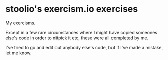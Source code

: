 stoolio's exercism.io exercises
===============================

My exercisms.

Except in a few rare circumstances where I might have copied someones else's code in order to 
nitpick it etc, these were all completed by me.

I've tried to go and edit out anybody else's code, but if I've made a mistake, let me know.
